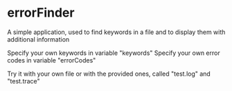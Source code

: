 # errorFinder
A simple application, used to find keywords in a file and to display them with additional information

Specify your own keywords in variable "keywords"
Specify your own error codes in variable "errorCodes"

Try it with your own file or with the provided ones, called "test.log" and "test.trace"
